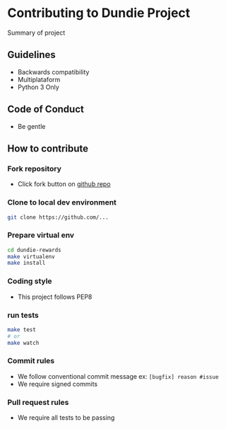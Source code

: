 # Contributing to Dundie Project

Summary of project

## Guidelines


- Backwards compatibility
- Multiplataform
- Python 3 Only

## Code of Conduct

- Be gentle

## How to contribute

### Fork repository

- Click fork button on [github repo](https://github.com/...)

### Clone to local dev environment

```bash
git clone https://github.com/...
```

### Prepare virtual env

```bash
cd dundie-rewards
make virtualenv
make install
```

### Coding style

- This project follows PEP8

### run tests

```bash
make test
# or
make watch
```

### Commit rules

- We follow conventional commit message ex: `[bugfix] reason #issue`
- We require signed commits

### Pull request rules

- We require all tests to be passing
